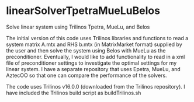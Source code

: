 # linearSolverTpetraMueLuBelos
Solve linear system using Trilinos Tpetra, MueLu, and Belos

The initial version of this code uses Trilinos libraries and functions to read a system matrix A.mtx and RHS b.mtx (in MatrixMarket format) supplied by the user and then solve the system using Belos with MueLu as the preconditioner. Eventually, I would like to add functionality to read in a xml file of preconditioner settings to investigate the optimal settings for my linear system. I have a separate repository that uses Epetra, MueLu, and AztecOO so that one can compare the performance of the solvers.

The code uses Trilinos v16.0.0 (downloaded from the Trilinos repository). I have included the Trilinos build script as buildTrilinos.sh
